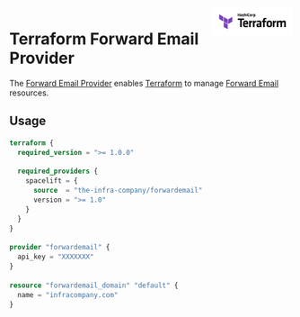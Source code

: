<a href="https://terraform.io">
  <picture>
    <source media="(prefers-color-scheme: dark)" srcset=".github/terraform_logo_dark.svg">
    <source media="(prefers-color-scheme: light)" srcset=".github/terraform_logo_light.svg">
    <img src=".github/terraform_logo_light.svg" alt="Terraform logo" title="Terraform" align="right" height="50">
  </picture>
</a>

# Terraform Forward Email Provider

The [Forward Email Provider](https://registry.terraform.io/providers/) enables [Terraform](https://terraform.io) to manage [Forward Email](https://forwardemail.net/) resources.

## Usage

```terraform
terraform {
  required_version = ">= 1.0.0"

  required_providers {
    spacelift = {
      source  = "the-infra-company/forwardemail"
      version = ">= 1.0"
    }
  }
}

provider "forwardemail" {
  api_key = "XXXXXXX"
}

resource "forwardemail_domain" "default" {
  name = "infracompany.com"
}
```

